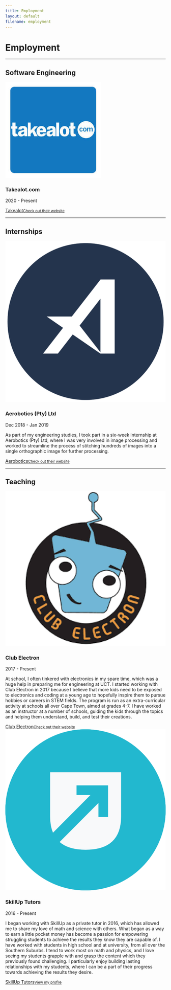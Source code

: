 ```yaml
---
title: Employment
layout: default
filename: employment
--- 
```


<h1>Employment</h1>

<hr>
<h2>Software Engineering</h2>
<img class="icon" src="resources/takealot_icon.jpg" alt="Takealot Logo">
<h3>Takealot.com</h3>
<p class="subtitle">2020 - Present</p>
<p>
  
</p>
<div class="linkbox">
  <a href="https://www.takealot.com" target="_blank">Takealot<small>Check out their website</small></a>
</div>

<hr>
<h2>Internships</h2>
<img class="icon" src="resources/aerobotics_icon.png" alt="Aerobotics Logo">
<h3>Aerobotics (Pty) Ltd</h3>
<p class="subtitle">Dec 2018 - Jan 2019</p>
<p>
  As part of my engineering studies, I took part in a six-week internship at Aerobotics (Pty) Ltd, where I was very involved in image processing and worked to streamline the process of stitching hundreds of images into a single orthographic image for further processing.
</p>
<div class="linkbox">
  <a href="https://www.aerobotics.com/" target="_blank">Aerobotics<small>Check out their website</small></a>
</div>

<hr>
<h2>Teaching</h2>

<img class="icon" src="resources/clubelectron_icon.png" alt="Club Electron Logo">
<h3>Club Electron</h3>
<p class="subtitle">2017 - Present</p>
<p>
  At school, I often tinkered with electronics in my spare time, which was a huge help in preparing me for engineering at UCT. I started working with Club Electron in 2017 because I believe that more kids need to be exposed to electronics and coding at a young age to hopefully inspire them to pursue hobbies or careers in STEM fields. The program is run as an extra-curricular activity at schools all over Cape Town, aimed at grades 4-7. I have worked as an instructor at a number of schools, guiding the kids through the topics and helping them understand, build, and test their creations.
</p>
<div class="linkbox">
  <a href="https://www.clubelectron.net" target="_blank">Club Electron<small>Check out their website</small></a>
</div>

<img class="icon" src="resources/skillup_icon.png" alt="SkillUp Logo">
<h3>SkillUp Tutors</h3>
<p class="subtitle">2016 - Present</p>
<p>
  I began working with SkillUp as a private tutor in 2016, which has allowed me to share my love of math and science with others. What began as a way to earn a little pocket money has become a passion for empowering struggling students to achieve the results they know they are capable of. I have worked with students in high school and at university, from all over the Southern Suburbs. I tend to work most on math and physics, and I love seeing my students grapple with and grasp the content which they previously found challenging. I particularly enjoy building lasting relationships with my students, where I can be a part of their progress towards achieving the results they desire.
</p>
<div class="linkbox">
  <a href="https://skillup.live/Stefan-2334" target="_blank">SkillUp Tutors<small>View my profile</small></a>
</div>
